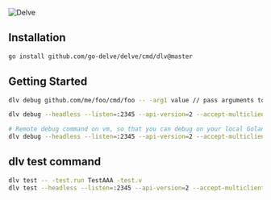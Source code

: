 ![Delve](https://raw.githubusercontent.com/go-delve/delve/master/assets/delve_horizontal.png)

Installation
------------

```bash
go install github.com/go-delve/delve/cmd/dlv@master
```

Getting Started
---------------

```bash
dlv debug github.com/me/foo/cmd/foo -- -arg1 value // pass arguments to the program
```
```bash
dlv debug --headless --listen=:2345 --api-version=2 --accept-multiclient // start a headless debug server
```

```bash
# Remote debug command on vm, so that you can debug on your local Goland IDE with go remote debug configuration.
dlv debug --headless --listen=:2345 --api-version=2 --accept-multiclient ./cmd -- -c ./conf/app_binliu.yaml
```

## dlv test command
```bash
dlv test -- -test.run TestAAA -test.v
dlv test --headless --listen=:2345 --api-version=2 --accept-multiclient AAA_test.go -test.v // remote debug test
```